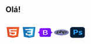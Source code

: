 ## Olá!

<div style="display: inline_block"><br>
  <img align="center" alt="html" height="30" width="40" src=https://raw.githubusercontent.com/devicons/devicon/6910f0503efdd315c8f9b858234310c06e04d9c0/icons/html5/html5-original.svg>
  <img align="center" alt="css" height="30" width="40" src=https://raw.githubusercontent.com/devicons/devicon/6910f0503efdd315c8f9b858234310c06e04d9c0/icons/css3/css3-original.svg>
  <img align="center" alt="bootstrap" height="30" width="40" src=https://raw.githubusercontent.com/devicons/devicon/6910f0503efdd315c8f9b858234310c06e04d9c0/icons/bootstrap/bootstrap-original.svg>
  <img align="center" alt="php" height="30" width="40" src=https://raw.githubusercontent.com/devicons/devicon/6910f0503efdd315c8f9b858234310c06e04d9c0/icons/php/php-original.svg>
  <img align="center" alt="photoshop" height="30" width="40" src=https://raw.githubusercontent.com/devicons/devicon/6910f0503efdd315c8f9b858234310c06e04d9c0/icons/photoshop/photoshop-original.svg>
</div>
  
  ##
